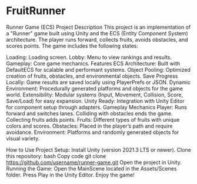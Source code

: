 # FruitRunner
 Runner Game (ECS)
Project Description
This project is an implementation of a "Runner" game built using Unity and the ECS (Entity Component System) architecture. The player runs forward, collects fruits, avoids obstacles, and scores points. The game includes the following states:

Loading: Loading screen.
Lobby: Menu to view rankings and results.
Gameplay: Core game mechanics.
Features
ECS Architecture: Built with DefaultECS for scalable and performant systems.
Object Pooling: Optimized creation of fruits, obstacles, and environmental objects.
Save Progress Locally: Game results are saved locally using PlayerPrefs or JSON.
Dynamic Environment: Procedurally generated platforms and objects for the game world.
Extensibility: Modular systems (Input, Movement, Collision, Score, Save/Load) for easy expansion.
Unity Ready: Integration with Unity Editor for component setup through adapters.
Gameplay Mechanics
Player:
Runs forward and switches lanes.
Colliding with obstacles ends the game.
Collecting fruits adds points.
Fruits:
Different types of fruits with unique colors and scores.
Obstacles:
Placed in the player’s path and require avoidance.
Environment:
Platforms and randomly generated objects for visual variety.


How to Use
Project Setup:
Install Unity (version 2021.3 LTS or newer).
Clone this repository:
bash
Copy code
git clone https://github.com/username/runner-game.git
Open the project in Unity.
Running the Game:
Open the MainScene located in the Assets/Scenes folder.
Press Play in the Unity Editor.
Enjoy the game!
